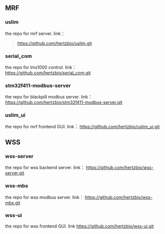 

## MRF
### uslim
the repo for mrf server. link：
  > https://github.com/hertzbio/uslim.git
  
### serial_com
the repo for lms1000 control. link：
https://github.com/hertzbio/serial_com.git 

### stm32f411-modbus-server
the repo for blackpill modbus server. link：
https://github.com/hertzbio/stm32f411-modbus-server.git

### uslim_ui
the repo for mrf frontend GUI. link：
https://github.com/hertzbio/uslim_ui.git

## WSS


### wss-server
the repo for wss backend server. link：
https://github.com/hertzbio/wss-server.git


### wss-mbs
the repo for wss modbus server. link：
https://github.com/hertzbio/wss-mbs.git

### wss-ui
the repo for wss frontend GUI. link
https://github.com/hertzbio/wss-ui.git

